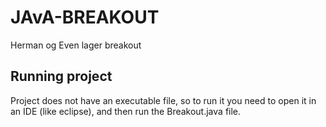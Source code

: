 # JAvA-BREAKOUT
Herman og Even lager breakout

## Running project
Project does not have an executable file, so to run it you need to open it in an IDE (like eclipse), and then run the Breakout.java file.
